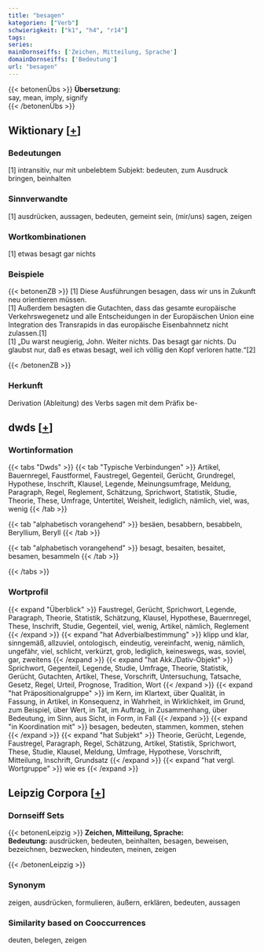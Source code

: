 ```yaml
---
title: "besagen"
kategorien: ["Verb"]
schwierigkeit: ["k1", "h4", "r14"]
tags:
series:
mainDornseiffs: ['Zeichen, Mitteilung, Sprache']
domainDornseiffs: ['Bedeutung']
url: "besagen"
---
```


{{< betonenÜbs >}}
**Übersetzung:**  
say, mean, imply, signify  
{{< /betonenÜbs >}}

## Wiktionary [[+](https://de.wiktionary.org/wiki/besagen)]

### Bedeutungen
[1] intransitiv, nur mit unbelebtem Subjekt: bedeuten, zum Ausdruck bringen, beinhalten  

### Sinnverwandte
[1] ausdrücken, aussagen, bedeuten, gemeint sein, (mir/uns) sagen, zeigen  

### Wortkombinationen
[1] etwas besagt gar nichts  

### Beispiele
{{< betonenZB >}}
[1] Diese Ausführungen besagen, dass wir uns in Zukunft neu orientieren müssen.  
[1] Außerdem besagten die Gutachten, dass das gesamte europäische Verkehrswegenetz und alle Entscheidungen in der Europäischen Union eine Integration des Transrapids in das europäische Eisenbahnnetz nicht zulassen.[1]  
[1] „Du warst neugierig, John. Weiter nichts. Das besagt gar nichts. Du glaubst nur, daß es etwas besagt, weil ich völlig den Kopf verloren hatte.“[2]  

{{< /betonenZB >}}
### Herkunft
Derivation (Ableitung) des Verbs sagen mit dem Präfix be-  



## dwds [[+](https://www.dwds.de/wb/besagen)]

### Wortinformation
{{< tabs "Dwds" >}}
{{< tab "Typische Verbindungen" >}}
Artikel, Bauernregel, Faustformel, Faustregel, Gegenteil, Gerücht, Grundregel, Hypothese, Inschrift, Klausel, Legende, Meinungsumfrage, Meldung, Paragraph, Regel, Reglement, Schätzung, Sprichwort, Statistik, Studie, Theorie, These, Umfrage, Untertitel, Weisheit, lediglich, nämlich, viel, was, wenig
{{< /tab >}}

{{< tab "alphabetisch vorangehend" >}}
besäen, besabbern, besabbeln, Beryllium, Beryll
{{< /tab >}}

{{< tab "alphabetisch vorangehend" >}}
besagt, besaiten, besaitet, besamen, besammeln
{{< /tab >}}

{{< /tabs >}}

### Wortprofil
{{< expand "Überblick" >}} Faustregel, Gerücht, Sprichwort, Legende, Paragraph, Theorie, Statistik, Schätzung, Klausel, Hypothese, Bauernregel, These, Inschrift, Studie, Gegenteil, viel, wenig, Artikel, nämlich, Reglement {{< /expand >}}
{{< expand "hat Adverbialbestimmung" >}} klipp und klar, sinngemäß, allzuviel, ontologisch, eindeutig, vereinfacht, wenig, nämlich, ungefähr, viel, schlicht, verkürzt, grob, lediglich, keineswegs, was, soviel, gar, zweitens {{< /expand >}}
{{< expand "hat Akk./Dativ-Objekt" >}} Sprichwort, Gegenteil, Legende, Studie, Umfrage, Theorie, Statistik, Gerücht, Gutachten, Artikel, These, Vorschrift, Untersuchung, Tatsache, Gesetz, Regel, Urteil, Prognose, Tradition, Wort {{< /expand >}}
{{< expand "hat Präpositionalgruppe" >}} im Kern, im Klartext, über Qualität, in Fassung, in Artikel, in Konsequenz, in Wahrheit, in Wirklichkeit, im Grund, zum Beispiel, über Wert, in Tat, im Auftrag, in Zusammenhang, über Bedeutung, im Sinn, aus Sicht, in Form, in Fall {{< /expand >}}
{{< expand "in Koordination mit" >}} besagen, bedeuten, stammen, kommen, stehen {{< /expand >}}
{{< expand "hat Subjekt" >}} Theorie, Gerücht, Legende, Faustregel, Paragraph, Regel, Schätzung, Artikel, Statistik, Sprichwort, These, Studie, Klausel, Meldung, Umfrage, Hypothese, Vorschrift, Mitteilung, Inschrift, Grundsatz {{< /expand >}}
{{< expand "hat vergl. Wortgruppe" >}} wie es {{< /expand >}}

## Leipzig Corpora [[+](https://corpora.uni-leipzig.de/en/res?word=besagen&corpusId=deu_newscrawl-public_2018)]

### Dornseiff Sets
{{< betonenLeipzig >}}
**Zeichen, Mitteilung, Sprache:**  
**Bedeutung:** ausdrücken, bedeuten, beinhalten, besagen, beweisen, bezeichnen, bezwecken, hindeuten, meinen, zeigen  

{{< /betonenLeipzig >}}

### Synonym
zeigen, ausdrücken, formulieren, äußern, erklären, bedeuten, aussagen


### Similarity based on Cooccurrences
deuten, belegen, zeigen

